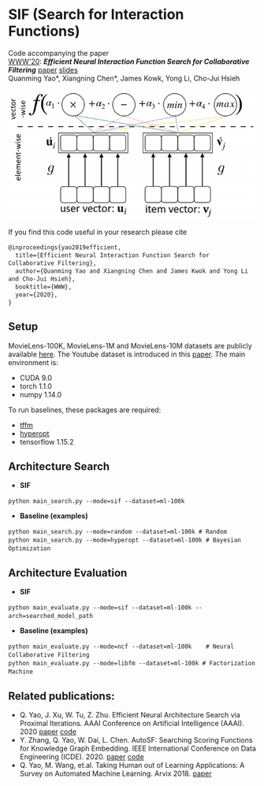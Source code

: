 # SIF (Search for Interaction Functions)
Code accompanying the paper  
[WWW'20](https://www2020.thewebconf.org/): ***Efficient Neural Interaction Function Search for Collaborative Filtering*** [paper](https://arxiv.org/abs/1906.12091) [slides](https://pan.baidu.com/s/1XyJb5Nc9ZMUz_dq9c767Ug)  
Quanming Yao*, Xiangning Chen*, James Kowk, Yong Li, Cho-Jui Hsieh

![](fig.png)

If you find this code useful in your research please cite

```
@inproceedings{yao2019efficient,
  title={Efficient Neural Interaction Function Search for Collaborative Filtering},
  author={Quanming Yao and Xiangning Chen and James Kwok and Yong Li and Cho-Jui Hsieh},
  booktitle={WWW},
  year={2020},
}
```

## Setup
MovieLens-100K, MovieLens-1M and MovieLens-10M datasets are publicly available [here](https://grouplens.org/datasets/movielens/). The Youtube dataset is introduced in this [paper](https://ieeexplore.ieee.org/abstract/document/5360276).
The main environment is:  
* CUDA 9.0
* torch 1.1.0
* numpy 1.14.0

To run baselines, these packages are required:  
* [tffm](https://github.com/geffy/tffm)
* [hyperopt](https://github.com/hyperopt/hyperopt)
* tensorflow 1.15.2

## Architecture Search
* **SIF**

```python main_search.py --mode=sif --dataset=ml-100k```

* **Baseline (examples)**

```python main_search.py --mode=random --dataset=ml-100k # Random```  
```python main_search.py --mode=hyperopt --dataset=ml-100k # Bayesian Optimization``` 

## Architecture Evaluation
* **SIF**

```python main_evaluate.py --mode=sif --dataset=ml-100k --arch=searched_model_path```

* **Baseline (examples)**

```python main_evaluate.py --mode=ncf --dataset=ml-100k    # Neural Collaborative Filtering```  
```python main_evaluate.py --mode=libfm --dataset=ml-100k # Factorization Machine```

## Related publications:
* Q. Yao, J. Xu, W. Tu, Z. Zhu. Efficient Neural Architecture Search via Proximal Iterations. AAAI Conference on Artificial Intelligence (AAAI). 2020 [paper](https://arxiv.org/abs/1905.13577) [code](https://github.com/xujinfan/NASP-codes)
* Y. Zhang, Q. Yao, W. Dai, L. Chen. AutoSF: Searching Scoring Functions for Knowledge Graph Embedding. IEEE International Conference on Data Engineering (ICDE). 2020. [paper](https://128.84.21.199/abs/1904.11682) [code](https://github.com/yzhangee/AutoSF)
* Q. Yao, M. Wang, et.al. Taking Human out of Learning Applications: A Survey on Automated Machine Learning. Arvix 2018. [paper](https://arxiv.org/abs/1810.13306)




